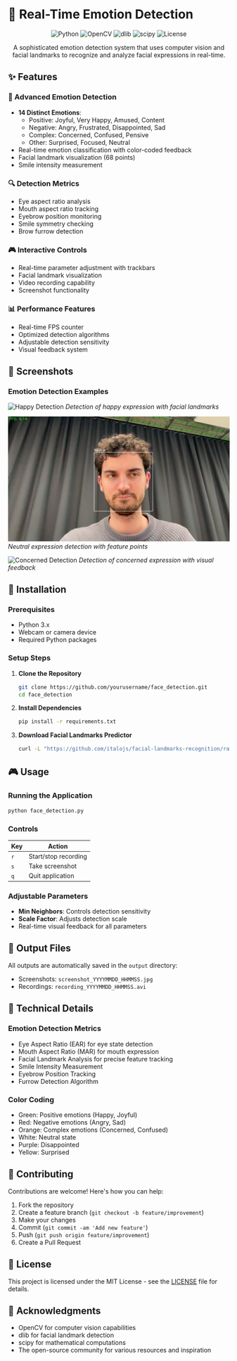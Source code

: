 # 👤 Real-Time Emotion Detection

<div align="center">

![Python](https://img.shields.io/badge/Python-3.x-blue.svg)
![OpenCV](https://img.shields.io/badge/OpenCV-4.8.0-green.svg)
![dlib](https://img.shields.io/badge/dlib-19.24.0-orange.svg)
![scipy](https://img.shields.io/badge/scipy-1.11.0-blue.svg)
![License](https://img.shields.io/badge/license-MIT-blue.svg)

A sophisticated emotion detection system that uses computer vision and facial landmarks to recognize and analyze facial expressions in real-time.

</div>

## ✨ Features

### 🎯 Advanced Emotion Detection
- **14 Distinct Emotions**:
  - Positive: Joyful, Very Happy, Amused, Content
  - Negative: Angry, Frustrated, Disappointed, Sad
  - Complex: Concerned, Confused, Pensive
  - Other: Surprised, Focused, Neutral
- Real-time emotion classification with color-coded feedback
- Facial landmark visualization (68 points)
- Smile intensity measurement

### 🔍 Detection Metrics
- Eye aspect ratio analysis
- Mouth aspect ratio tracking
- Eyebrow position monitoring
- Smile symmetry checking
- Brow furrow detection

### 🎮 Interactive Controls
- Real-time parameter adjustment with trackbars
- Facial landmark visualization
- Video recording capability
- Screenshot functionality

### 📊 Performance Features
- Real-time FPS counter
- Optimized detection algorithms
- Adjustable detection sensitivity
- Visual feedback system

## 📸 Screenshots

### Emotion Detection Examples
![Happy Detection](screenshots/happy.jpg)
*Detection of happy expression with facial landmarks*

![Neutral Expression](screenshots/neutral.jpg)
*Neutral expression detection with feature points*

![Concerned Detection](screenshots/concerned.jpg)
*Detection of concerned expression with visual feedback*

## 🚀 Installation

### Prerequisites
- Python 3.x
- Webcam or camera device
- Required Python packages

### Setup Steps

1. **Clone the Repository**
   ```bash
   git clone https://github.com/yourusername/face_detection.git
   cd face_detection
   ```

2. **Install Dependencies**
   ```bash
   pip install -r requirements.txt
   ```

3. **Download Facial Landmarks Predictor**
   ```bash
   curl -L "https://github.com/italojs/facial-landmarks-recognition/raw/master/shape_predictor_68_face_landmarks.dat" -o shape_predictor_68_face_landmarks.dat
   ```

## 🎮 Usage

### Running the Application
```bash
python face_detection.py
```

### Controls
| Key | Action |
|-----|--------|
| `r` | Start/stop recording |
| `s` | Take screenshot |
| `q` | Quit application |

### Adjustable Parameters
- **Min Neighbors**: Controls detection sensitivity
- **Scale Factor**: Adjusts detection scale
- Real-time visual feedback for all parameters

## 💾 Output Files

All outputs are automatically saved in the `output` directory:
- Screenshots: `screenshot_YYYYMMDD_HHMMSS.jpg`
- Recordings: `recording_YYYYMMDD_HHMMSS.avi`

## 🔬 Technical Details

### Emotion Detection Metrics
- Eye Aspect Ratio (EAR) for eye state detection
- Mouth Aspect Ratio (MAR) for mouth expression
- Facial Landmark Analysis for precise feature tracking
- Smile Intensity Measurement
- Eyebrow Position Tracking
- Furrow Detection Algorithm

### Color Coding
- Green: Positive emotions (Happy, Joyful)
- Red: Negative emotions (Angry, Sad)
- Orange: Complex emotions (Concerned, Confused)
- White: Neutral state
- Purple: Disappointed
- Yellow: Surprised

## 🤝 Contributing

Contributions are welcome! Here's how you can help:
1. Fork the repository
2. Create a feature branch (`git checkout -b feature/improvement`)
3. Make your changes
4. Commit (`git commit -am 'Add new feature'`)
5. Push (`git push origin feature/improvement`)
6. Create a Pull Request

## 📄 License

This project is licensed under the MIT License - see the [LICENSE](LICENSE) file for details.

## 🙏 Acknowledgments

- OpenCV for computer vision capabilities
- dlib for facial landmark detection
- scipy for mathematical computations
- The open-source community for various resources and inspiration